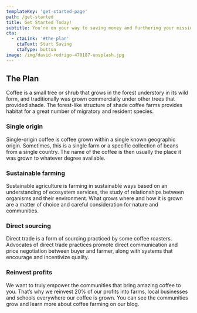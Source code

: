 ```yaml
---
templateKey: 'get-started-page'
path: /get-started
title: Get Started Today!
subtitle: You’re on your way to saving money and furthering your mission. Choose the plan that best fits your organization’s needs, and we’ll take care of the details.
cta:
  - ctaLink: '#the-plan'
    ctaText: Start Saving
    ctaType: button
image: /img/david-rodrigo-470187-unsplash.jpg
---
```

## The Plan
Coffee is a small tree or shrub that grows in the forest understory in its wild form, and traditionally was grown commercially under other trees that provided shade. The forest-like structure of shade coffee farms provides habitat for a great number of migratory and resident species.

### Single origin
Single-origin coffee is coffee grown within a single known geographic origin. Sometimes, this is a single farm or a specific collection of beans from a single country. The name of the coffee is then usually the place it was grown to whatever degree available.

### Sustainable farming
Sustainable agriculture is farming in sustainable ways based on an understanding of ecosystem services, the study of relationships between organisms and their environment. What grows where and how it is grown are a matter of choice and careful consideration for nature and communities.

### Direct sourcing
Direct trade is a form of sourcing practiced by some coffee roasters. Advocates of direct trade practices promote direct communication and price negotiation between buyer and farmer, along with systems that encourage and incentivize quality.

### Reinvest profits
We want to truly empower the communities that bring amazing coffee to you. That’s why we reinvest 20% of our profits into farms, local businesses and schools everywhere our coffee is grown. You can see the communities grow and learn more about coffee farming on our blog.
